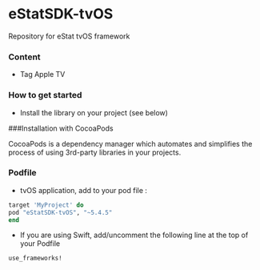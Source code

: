 # eStatSDK-tvOS
Repository for eStat tvOS framework

### Content
* Tag Apple TV

### How to get started
- Install the library on your project (see below)

###Installation with CocoaPods

CocoaPods is a dependency manager which automates and simplifies the process of using 3rd-party libraries in your projects.

### Podfile

- tvOS application, add to your pod file : 

```ruby
target 'MyProject' do
pod "eStatSDK-tvOS", "~5.4.5"
end
```

- If you are using Swift, add/uncomment the following line at the top of your Podfile

```ruby
use_frameworks!
```
 
